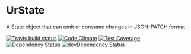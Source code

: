 # UrState

A State object that can emit or consume changes in JSON-PATCH format

[![Travis build status](http://img.shields.io/travis/michiel/urstate.svg?style=flat)](https://travis-ci.org/michiel/urstate)
[![Code Climate](https://codeclimate.com/github/michiel/urstate/badges/gpa.svg)](https://codeclimate.com/github/michiel/urstate)
[![Test Coverage](https://codeclimate.com/github/michiel/urstate/badges/coverage.svg)](https://codeclimate.com/github/michiel/urstate)
[![Dependency Status](https://david-dm.org/michiel/urstate.svg)](https://david-dm.org/michiel/urstate)
[![devDependency Status](https://david-dm.org/michiel/urstate/dev-status.svg)](https://david-dm.org/michiel/urstate#info=devDependencies)
